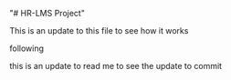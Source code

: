 "# HR-LMS Project" 

This is an update to this file to see how it works

following 

this is an update to read me to see the update to commit
